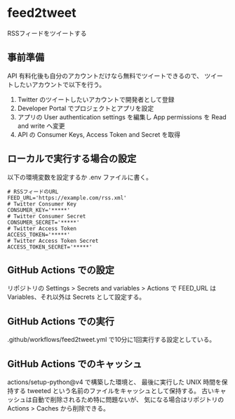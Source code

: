# feed2tweet

RSSフィードをツイートする

## 事前準備

API 有料化後も自分のアカウントだけなら無料でツイートできるので、
ツイートしたいアカウントで以下を行う。

1. Twitter のツイートしたいアカウントで開発者として登録
2. Developer Portal でプロジェクトとアプリを設定
3. アプリの User authentication settings を編集し App permissions を Read and write へ変更
4. API の Consumer Keys, Access Token and Secret を取得

## ローカルで実行する場合の設定

以下の環境変数を設定するか .env ファイルに書く。

    # RSSフィードのURL
    FEED_URL='https://example.com/rss.xml'
    # Twitter Consumer Key
    CONSUMER_KEY='*****'
    # Twitter Consumer Secret
    CONSUMER_SECRET='*****'
    # Twitter Access Token
    ACCESS_TOKEN='*****'
    # Twitter Access Token Secret
    ACCESS_TOKEN_SECRET='*****'

## GitHub Actions での設定

リポジトリの Settings > Secrets and variables > Actions
で FEED_URL は Variables、それ以外は Secrets として設定する。

## GitHub Actions での実行

.github/workflows/feed2tweet.yml で10分に1回実行する設定としている。

## GitHub Actions でのキャッシュ

actions/setup-python@v4 で構築した環境と、
最後に実行した UNIX 時間を保持する tweeted
という名前のファイルをキャッシュとして保持する。
古いキャッシュは自動で削除されるため特に問題ないが、
気になる場合はリポジトリの Actions > Caches から削除できる。
